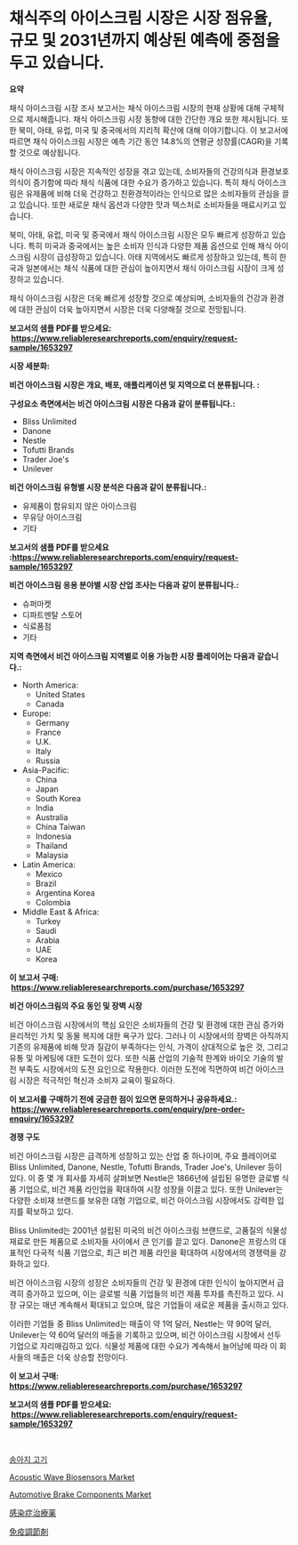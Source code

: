 <p><h1>채식주의 아이스크림 시장은 시장 점유율, 규모 및 2031년까지 예상된 예측에 중점을 두고 있습니다.</h1></p><p><strong>요약</strong></p>
<p><p>채식 아이스크림 시장 조사 보고서는 채식 아이스크림 시장의 현재 상황에 대해 구체적으로 제시해줍니다. 채식 아이스크림 시장 동향에 대한 간단한 개요 또한 제시됩니다. 또한 북미, 아태, 유럽, 미국 및 중국에서의 지리적 확산에 대해 이야기합니다. 이 보고서에 따르면 채식 아이스크림 시장은 예측 기간 동안 14.8%의 연평균 성장률(CAGR)을 기록할 것으로 예상됩니다.</p><p>채식 아이스크림 시장은 지속적인 성장을 겪고 있는데, 소비자들의 건강의식과 환경보호 의식이 증가함에 따라 채식 식품에 대한 수요가 증가하고 있습니다. 특히 채식 아이스크림은 유제품에 비해 더욱 건강하고 친환경적이라는 인식으로 많은 소비자들의 관심을 끌고 있습니다. 또한 새로운 채식 옵션과 다양한 맛과 텍스처로 소비자들을 매료시키고 있습니다.</p><p>북미, 아태, 유럽, 미국 및 중국에서 채식 아이스크림 시장은 모두 빠르게 성장하고 있습니다. 특히 미국과 중국에서는 높은 소비자 인식과 다양한 제품 옵션으로 인해 채식 아이스크림 시장이 급성장하고 있습니다. 아태 지역에서도 빠르게 성장하고 있는데, 특히 한국과 일본에서는 채식 식품에 대한 관심이 높아지면서 채식 아이스크림 시장이 크게 성장하고 있습니다.</p><p>채식 아이스크림 시장은 더욱 빠르게 성장할 것으로 예상되며, 소비자들의 건강과 환경에 대한 관심이 더욱 높아지면서 시장은 더욱 다양해질 것으로 전망됩니다.</p></p>
<p><strong>보고서의 샘플 PDF를 받으세요: &nbsp;<a href="https://www.reliableresearchreports.com/enquiry/request-sample/1653297">https://www.reliableresearchreports.com/enquiry/request-sample/1653297</a></strong></p>
<p><strong>시장 세분화:</strong></p>
<p><strong> 비건 아이스크림 시장은 개요, 배포, 애플리케이션 및 지역으로 더 분류됩니다. :</strong></p>
<p><strong>구성요소 측면에서는 비건 아이스크림 시장은 다음과 같이 분류됩니다.:</strong></p>
<p><ul><li>Bliss Unlimited</li><li>Danone</li><li>Nestle</li><li>Tofutti Brands</li><li>Trader Joe's</li><li>Unilever</li></ul></p>
<p><strong> 비건 아이스크림 유형별 시장 분석은 다음과 같이 분류됩니다.:</strong></p>
<p><ul><li>유제품이 함유되지 않은 아이스크림</li><li>무유당 아이스크림</li><li>기타</li></ul></p>
<p><strong>보고서의 샘플 PDF를 받으세요 :<a href="https://www.reliableresearchreports.com/enquiry/request-sample/1653297">https://www.reliableresearchreports.com/enquiry/request-sample/1653297</a></strong></p>
<p><strong> 비건 아이스크림 응용 분야별 시장 산업 조사는 다음과 같이 분류됩니다.:</strong></p>
<p><ul><li>슈퍼마켓</li><li>디파트멘탈 스토어</li><li>식료품점</li><li>기타</li></ul></p>
<p><strong>지역 측면에서 비건 아이스크림 지역별로 이용 가능한 시장 플레이어는 다음과 같습니다.:</strong></p>
<p><ul>
    <li>
        North America:
        <ul>
            <li>United States</li>
            <li>Canada</li>
        </ul>
    </li>
    <li>
        Europe:
        <ul>
            <li>Germany</li>
            <li>France</li>
            <li>U.K.</li>
            <li>Italy</li>
            <li>Russia</li>
        </ul>
    </li>
    <li>
        Asia-Pacific:
        <ul>
            <li>China</li>
            <li>Japan</li>
            <li>South Korea</li>
            <li>India</li>
            <li>Australia</li>
            <li>China Taiwan</li>
            <li>Indonesia</li>
            <li>Thailand</li>
            <li>Malaysia</li>
        </ul>
    </li>
    <li>
        Latin America:
        <ul>
            <li>Mexico</li>
            <li>Brazil</li>
            <li>Argentina Korea</li>
            <li>Colombia</li>
        </ul>
    </li>
    <li>
        Middle East & Africa:
        <ul>
            <li>Turkey</li>
            <li>Saudi</li>
            <li>Arabia</li>
            <li>UAE</li>
            <li>Korea</li>
        </ul>
    </li>
    </ul></p>
<p><strong>이 보고서 구매: &nbsp;<a href="https://www.reliableresearchreports.com/purchase/1653297">https://www.reliableresearchreports.com/purchase/1653297</a></strong></p>
<p><strong>비건 아이스크림의 주요 동인 및 장벽 시장</strong></p>
<p><p>비건 아이스크림 시장에서의 핵심 요인은 소비자들의 건강 및 환경에 대한 관심 증가와 윤리적인 가치 및 동물 복지에 대한 욕구가 있다. 그러나 이 시장에서의 장벽은 아직까지 기존의 유제품에 비해 맛과 질감이 부족하다는 인식, 가격이 상대적으로 높은 것, 그리고 유통 및 마케팅에 대한 도전이 있다. 또한 식품 산업의 기술적 한계와 바이오 기술의 발전 부족도 시장에서의 도전 요인으로 작용한다. 이러한 도전에 직면하여 비건 아이스크림 시장은 적극적인 혁신과 소비자 교육이 필요하다.</p></p>
<p><strong>이 보고서를 구매하기 전에 궁금한 점이 있으면 문의하거나 공유하세요.: &nbsp;<a href="https://www.reliableresearchreports.com/enquiry/pre-order-enquiry/1653297">https://www.reliableresearchreports.com/enquiry/pre-order-enquiry/1653297</a></strong></p>
<p><strong>경쟁 구도</strong></p>
<p><p>비건 아이스크림 시장은 급격하게 성장하고 있는 산업 중 하나이며, 주요 플레이어로 Bliss Unlimited, Danone, Nestle, Tofutti Brands, Trader Joe's, Unilever 등이 있다. 이 중 몇 개 회사를 자세히 살펴보면 Nestle은 1866년에 설립된 유명한 글로벌 식품 기업으로, 비건 제품 라인업을 확대하여 시장 성장을 이끌고 있다. 또한 Unilever는 다양한 소비재 브랜드를 보유한 대형 기업으로, 비건 아이스크림 시장에서도 강력한 입지를 확보하고 있다.</p><p>Bliss Unlimited는 2001년 설립된 미국의 비건 아이스크림 브랜드로, 고품질의 식물성 재료로 만든 제품으로 소비자들 사이에서 큰 인기를 끌고 있다. Danone은 프랑스의 대표적인 다국적 식품 기업으로, 최근 비건 제품 라인을 확대하여 시장에서의 경쟁력을 강화하고 있다. </p><p>비건 아이스크림 시장의 성장은 소비자들의 건강 및 환경에 대한 인식이 높아지면서 급격히 증가하고 있으며, 이는 글로벌 식품 기업들의 비건 제품 투자를 촉진하고 있다. 시장 규모는 매년 계속해서 확대되고 있으며, 많은 기업들이 새로운 제품을 출시하고 있다.</p><p>이러한 기업들 중 Bliss Unlimited는 매출이 약 1억 달러, Nestle는 약 90억 달러, Unilever는 약 60억 달러의 매출을 기록하고 있으며, 비건 아이스크림 시장에서 선두 기업으로 자리매김하고 있다. 식물성 제품에 대한 수요가 계속해서 늘어남에 따라 이 회사들의 매출은 더욱 상승할 전망이다.</p></p>
<p><strong>이 보고서 구매: &nbsp; <a href="https://www.reliableresearchreports.com/purchase/1653297">https://www.reliableresearchreports.com/purchase/1653297</a></strong></p>
<p><strong>보고서의 샘플 PDF를 받으세요: &nbsp;<a href="https://www.reliableresearchreports.com/enquiry/request-sample/1653297">https://www.reliableresearchreports.com/enquiry/request-sample/1653297</a></strong><strong></strong></p>
<p>&nbsp;</p>
<p><p><a href="https://github.com/Skyleitney456456/Market-Research-Report-List-1/blob/main/967586010737.md">송아지 고기</a></p><p><a href="https://github.com/Krish2023na/Market-Research-Report-List-3/blob/main/acoustic-wave-biosensors-market.md">Acoustic Wave Biosensors Market</a></p><p><a href="https://issuu.com/reportprime-2/docs/automotive-brake-components-market-size-2030.pptx">Automotive Brake Components Market</a></p><p><a href="https://github.com/LeanneBruen2023/Market-Research-Report-List-1/blob/main/482797311638.md">感染症治療薬</a></p><p><a href="https://github.com/cnnriuez22368/Market-Research-Report-List-1/blob/main/192267211637.md">免疫調節剤</a></p></p>
